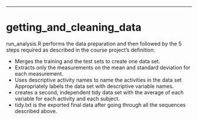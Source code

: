 ----
# getting_and_cleaning_data

run_analysis.R performs the data preparation and then followed by the 5 steps required as described in the course project’s definition: 

* Merges the training and the test sets to create one data set. 
* Extracts only the measurements on the mean and standard deviation for each measurement. 
* Uses descriptive activity names to name the activities in the data set Appropriately labels the data set with            descriptive variable names.
* creates a second, independent tidy data set with the average of each variable for each activity and each subject.
* tidy.txt  is the exported final data after going through all the sequences described above.
 

